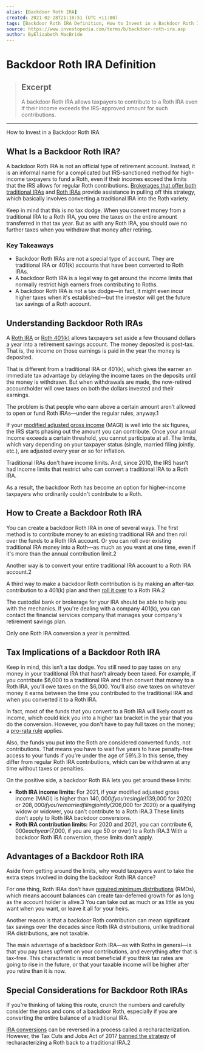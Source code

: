 ```yaml
---
alias: [Backdoor Roth IRA]
created: 2021-02-28T21:18:51 (UTC +11:00)
tags: [Backdoor Roth IRA Definition, How to Invest in a Backdoor Roth IRA]
source: https://www.investopedia.com/terms/b/backdoor-roth-ira.asp
author: ByElizabeth MacBride
---
```


# Backdoor Roth IRA Definition

> ## Excerpt
> A backdoor Roth IRA allows taxpayers to contribute to a Roth IRA even if their income exceeds the IRS-approved amount for such contributions.

---

How to Invest in a Backdoor Roth IRA
## What Is a Backdoor Roth IRA?

A backdoor Roth IRA is not an official type of retirement account. Instead, it is an informal name for a complicated but IRS-sanctioned method for high-income taxpayers to fund a Roth, even if their incomes exceed the limits that the IRS allows for regular Roth contributions. [Brokerages that offer both traditional IRAs](https://www.investopedia.com/best-brokers-for-iras-4587879) and [Roth IRAs](https://www.investopedia.com/best-brokers-for-roth-iras-4587878) provide assistance in pulling off this strategy, which basically involves converting a traditional IRA into the Roth variety.

Keep in mind that this is no tax dodge. When you convert money from a traditional IRA to a Roth IRA, you owe the taxes on the entire amount transferred in that tax year. But as with any Roth IRA, you should owe no further taxes when you withdraw that money after retiring.

### Key Takeaways

-   Backdoor Roth IRAs are not a special type of account. They are traditional IRA or 401(k) accounts that have been converted to Roth IRAs.
-   A backdoor Roth IRA is a legal way to get around the income limits that normally restrict high earners from contributing to Roths.
-   A backdoor Roth IRA is not a tax dodge—in fact, it might even incur higher taxes when it's established—but the investor will get the future tax savings of a Roth account.

## Understanding Backdoor Roth IRAs

A [Roth IRA](https://www.investopedia.com/terms/r/rothira.asp) or [Roth 401(k)](https://www.investopedia.com/terms/r/roth401k.asp) allows taxpayers set aside a few thousand dollars a year into a retirement savings account. The money deposited is post-tax. That is, the income on those earnings is paid in the year the money is deposited.

That is different from a traditional IRA or 401(k), which gives the earner an immediate tax advantage by delaying the income taxes on the deposits until the money is withdrawn. But when withdrawals are made, the now-retired accountholder will owe taxes on both the dollars invested and their earnings.

The problem is that people who earn above a certain amount aren’t allowed to open or fund Roth IRAs—under the regular rules, anyway.1

If your [modified adjusted gross income](https://www.investopedia.com/terms/m/magi.asp) (MAGI) is well into the six figures, the IRS starts phasing out the amount you can contribute. Once your annual income exceeds a certain threshold, you cannot participate at all. The limits, which vary depending on your taxpayer status (single, married filing jointly, etc.), are adjusted every year or so for inflation.

Traditional IRAs don't have income limits. And, since 2010, the IRS hasn’t had income limits that restrict who can convert a traditional IRA to a Roth IRA.

As a result, the backdoor Roth has become an option for higher-income taxpayers who ordinarily couldn't contribute to a Roth.

## How to Create a Backdoor Roth IRA

You can create a backdoor Roth IRA in one of several ways. The first method is to contribute money to an existing traditional IRA and then roll over the funds to a Roth IRA account. Or you can roll over existing traditional IRA money into a Roth—as much as you want at one time, even if it's more than the annual contribution limit.2

Another way is to convert your entire traditional IRA account to a Roth IRA account.2

A third way to make a backdoor Roth contribution is by making an after-tax contribution to a 401(k) plan and then [roll it over](https://www.investopedia.com/terms/r/rollover.asp) to a Roth IRA.2

The custodial bank or brokerage for your IRA should be able to help you with the mechanics. If you're dealing with a company 401(k), you can contact the financial services company that manages your company's retirement savings plan.

Only one Roth IRA conversion a year is permitted.

## Tax Implications of a Backdoor Roth IRA

Keep in mind, this isn’t a tax dodge. You still need to pay taxes on any money in your traditional IRA that hasn’t already been taxed. For example, if you contribute $6,000 to a traditional IRA and then convert that money to a Roth IRA, you’ll owe taxes on the $6,000. You’ll also owe taxes on whatever money it earns between the time you contributed to the traditional IRA and when you converted it to a Roth IRA.

In fact, most of the funds that you convert to a Roth IRA will likely count as income, which could kick you into a higher tax bracket in the year that you do the conversion. However, you don't have to pay full taxes on the money; a [pro-rata rule](https://www.investopedia.com/how-to-set-up-a-backdoor-roth-ira-4584775) applies.

Also, the funds you put into the Roth are considered converted funds, not contributions. That means you have to wait five years to have penalty-free access to your funds if you’re under the age of 59½.3 In this sense, they differ from regular Roth IRA contributions, which can be withdrawn at any time without taxes or penalties.

On the positive side, a backdoor Roth IRA lets you get around these limits:

-   **Roth IRA income limits:** For 2021, if your modified adjusted gross income (MAGI) is higher than $140,000 if you're single ($139,000 for 2020) or $208,000 if you're married filing jointly ($206,000 for 2020) or a qualifying widow or widower, you can’t contribute to a Roth IRA.3 These limits don’t apply to Roth IRA backdoor conversions.
-   **Roth IRA contribution limits:** For 2020 and 2021, you can contribute $6,000 each year ($7,000, if you are age 50 or over) to a Roth IRA.3 With a backdoor Roth IRA conversion, these limits don’t apply.

## Advantages of a Backdoor Roth IRA

Aside from getting around the limits, why would taxpayers want to take the extra steps involved in doing the backdoor Roth IRA dance?

For one thing, Roth IRAs don’t have [required minimum distributions](https://www.investopedia.com/terms/r/requiredminimumdistribution.asp) (RMDs), which means account balances can create tax-deferred growth for as long as the account holder is alive.3 You can take out as much or as little as you want when you want, or leave it all for your heirs.

Another reason is that a backdoor Roth contribution can mean significant tax savings over the decades since Roth IRA distributions, unlike traditional IRA distributions, are not taxable.

The main advantage of a backdoor Roth IRA—as with Roths in general—is that you pay taxes upfront on your contributions, and everything after that is tax-free. This characteristic is most beneficial if you think tax rates are going to rise in the future, or that your taxable income will be higher after you retire than it is now.

## Special Considerations for Backdoor Roth IRAs

If you're thinking of taking this route, crunch the numbers and carefully consider the pros and cons of a backdoor Roth, especially if you are converting the entire balance of a traditional IRA.

[IRA conversions](https://www.investopedia.com/terms/i/iraconversion.asp) can be reversed in a process called a recharacterization. However, the Tax Cuts and Jobs Act of 2017 [banned the strategy](https://www.irs.gov/retirement-plans/ira-faqs-recharacterization-of-ira-contributions) of recharacterizing a Roth back to a traditional IRA.2
